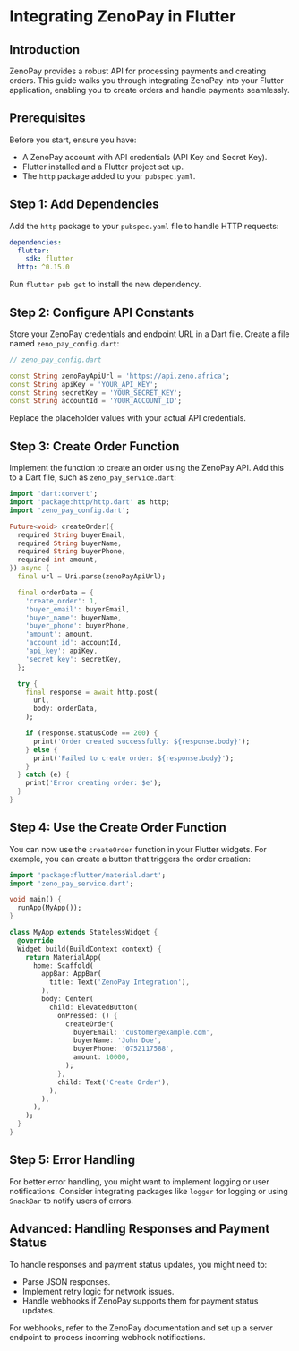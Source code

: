 

# Integrating ZenoPay in Flutter

## Introduction

ZenoPay provides a robust API for processing payments and creating orders. This guide walks you through integrating ZenoPay into your Flutter application, enabling you to create orders and handle payments seamlessly.

## Prerequisites

Before you start, ensure you have:

- A ZenoPay account with API credentials (API Key and Secret Key).
- Flutter installed and a Flutter project set up.
- The `http` package added to your `pubspec.yaml`.

## Step 1: Add Dependencies

Add the `http` package to your `pubspec.yaml` file to handle HTTP requests:

```yaml
dependencies:
  flutter:
    sdk: flutter
  http: ^0.15.0
```

Run `flutter pub get` to install the new dependency.

## Step 2: Configure API Constants

Store your ZenoPay credentials and endpoint URL in a Dart file. Create a file named `zeno_pay_config.dart`:

```dart
// zeno_pay_config.dart

const String zenoPayApiUrl = 'https://api.zeno.africa';
const String apiKey = 'YOUR_API_KEY';
const String secretKey = 'YOUR_SECRET_KEY';
const String accountId = 'YOUR_ACCOUNT_ID';
```

Replace the placeholder values with your actual API credentials.

## Step 3: Create Order Function

Implement the function to create an order using the ZenoPay API. Add this to a Dart file, such as `zeno_pay_service.dart`:

```dart
import 'dart:convert';
import 'package:http/http.dart' as http;
import 'zeno_pay_config.dart';

Future<void> createOrder({
  required String buyerEmail,
  required String buyerName,
  required String buyerPhone,
  required int amount,
}) async {
  final url = Uri.parse(zenoPayApiUrl);

  final orderData = {
    'create_order': 1,
    'buyer_email': buyerEmail,
    'buyer_name': buyerName,
    'buyer_phone': buyerPhone,
    'amount': amount,
    'account_id': accountId,
    'api_key': apiKey,
    'secret_key': secretKey,
  };

  try {
    final response = await http.post(
      url,
      body: orderData,
    );

    if (response.statusCode == 200) {
      print('Order created successfully: ${response.body}');
    } else {
      print('Failed to create order: ${response.body}');
    }
  } catch (e) {
    print('Error creating order: $e');
  }
}
```

## Step 4: Use the Create Order Function

You can now use the `createOrder` function in your Flutter widgets. For example, you can create a button that triggers the order creation:

```dart
import 'package:flutter/material.dart';
import 'zeno_pay_service.dart';

void main() {
  runApp(MyApp());
}

class MyApp extends StatelessWidget {
  @override
  Widget build(BuildContext context) {
    return MaterialApp(
      home: Scaffold(
        appBar: AppBar(
          title: Text('ZenoPay Integration'),
        ),
        body: Center(
          child: ElevatedButton(
            onPressed: () {
              createOrder(
                buyerEmail: 'customer@example.com',
                buyerName: 'John Doe',
                buyerPhone: '0752117588',
                amount: 10000,
              );
            },
            child: Text('Create Order'),
          ),
        ),
      ),
    );
  }
}
```

## Step 5: Error Handling

For better error handling, you might want to implement logging or user notifications. Consider integrating packages like `logger` for logging or using `SnackBar` to notify users of errors.

## Advanced: Handling Responses and Payment Status

To handle responses and payment status updates, you might need to:

- Parse JSON responses.
- Implement retry logic for network issues.
- Handle webhooks if ZenoPay supports them for payment status updates.

For webhooks, refer to the ZenoPay documentation and set up a server endpoint to process incoming webhook notifications.

